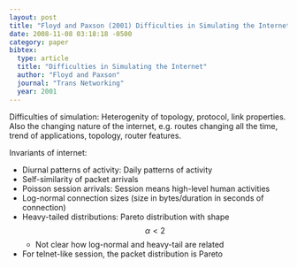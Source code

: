 ```yaml
---
layout: post
title: "Floyd and Paxson (2001) Difficulties in Simulating the Internet (TON)"
date: 2008-11-08 03:18:18 -0500
category: paper
bibtex:
  type: article
  title: "Difficulties in Simulating the Internet"
  author: "Floyd and Paxson"
  journal: "Trans Networking"
  year: 2001
---
```

Difficulties of simulation: Heterogenity of topology, protocol, link properties. Also the changing nature of the internet, e.g. routes changing all the time, trend of applications, topology, router features.

Invariants of internet:

  - Diurnal patterns of activity: Daily patterns of activity
  - Self-similarity of packet arrivals
  - Poisson session arrivals: Session means high-level human activities
  - Log-normal connection sizes (size in bytes/duration in seconds of connection)
  - Heavy-tailed distributions: Pareto distribution with shape $$\alpha<2$$
     - Not clear how log-normal and heavy-tail are related
  - For telnet-like session, the packet distribution is Pareto
